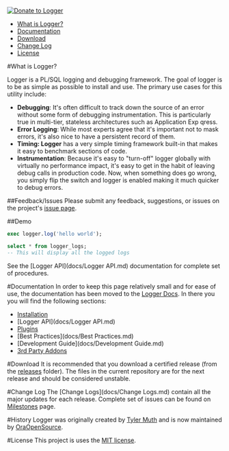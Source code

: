 <a href="https://www.paypal.com/cgi-bin/webscr?cmd=_s-xclick&hosted_button_id=VNNFRTC6YP8ZL"><img alt="Donate to Logger" border="0" src="https://www.paypalobjects.com/en_US/i/btn/btn_donate_LG.gif"></a>

- [What is Logger?](#what-is-logger)
- [Documentation](#documentation)
- [Download](#download)
- [Change Log](#change-log)
- [License](#license)

#What is Logger?

Logger is a PL/SQL logging and debugging framework. The goal of logger is to be as simple as possible to install and use. The primary use cases for this utility include:

* **Debugging**: It's often difficult to track down the source of an error without some form of debugging instrumentation. This is particularly true in multi-tier, stateless architectures such as Application Exp qress.
* **Error Logging**: While most experts agree that it's important not to mask errors, it's also nice to have a persistent record of them.
* **Timing: Logger** has a very simple timing framework built-in that makes it easy to benchmark sections of code.
* **Instrumentation**: Because it's easy to "turn-off" logger globally with virtually no performance impact, it's easy to get in the habit of leaving debug calls in production code. Now, when something does go wrong, you simply flip the switch and logger is enabled making it much quicker to debug errors.

##Feedback/Issues
Please submit any feedback, suggestions, or issues on the project's [issue page](https://github.com/oraopensource/logger/issues).

##Demo
```sql
exec logger.log('hello world');

select * from logger_logs;
-- This will display all the logged logs
```

See the [Logger API](docs/Logger API.md) documentation for complete set of procedures.

#Documentation
In order to keep this page relatively small and for ease of use, the documentation has been moved to the [Logger Docs](docs). In there you you will find the following sections:
- [Installation](docs/Installation.md)
- [Logger API](docs/Logger API.md)
- [Plugins](docs/Plugins.md)
- [Best Practices](docs/Best Practices.md)
- [Development Guide](docs/Development Guide.md)
- [3rd Party Addons](docs/Addons.md)

#Download
It is recommended that you download a certified release (from the [releases](https://github.com/OraOpenSource/Logger/tree/master/releases) folder). The files in the current repository are for the next release and should be considered unstable.

#Change Log
The [Change Logs](docs/Change Logs.md) contain all the major updates for each release. Complete set of issues can be found on [Milestones](https://github.com/OraOpenSource/Logger/milestones?state=closed) page.

#History
Logger was originally created by [Tyler Muth](https://twitter.com/tmuth) and is now maintained by [OraOpenSource](http://www.oraopensource.com).

#License
This project is uses the [MIT license](LICENSE).
